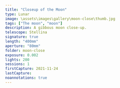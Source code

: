 ```yaml
---
title: "Closeup of the Moon"
type: Lunar
image: \assets\images\gallery\moon-close\thumb.jpg
tags: ["The moon", "moon"]
description: A gibbous moon close-up.
telescope: Stellina
signature: true
length: "400mm"
aperture: "80mm"
folder: moon-close
exposure: 0.002
lights: 200
sessions: 1
firstCapture: 2021-11-24
lastCapture:
noannotations: true
---
```

